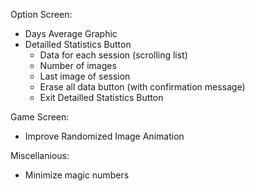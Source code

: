 Option Screen:
- Days Average Graphic
- Detailled Statistics Button
    - Data for each session (scrolling list)
    - Number of images
    - Last image of session
    - Erase all data button (with confirmation message)
    - Exit Detailled Statistics Button

Game Screen:
- Improve Randomized Image Animation

Miscellanious:
- Minimize magic numbers